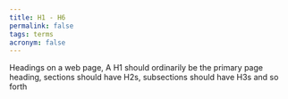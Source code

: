 ```yaml
---
title: H1 - H6
permalink: false
tags: terms
acronym: false
---
```

Headings on a web page, A H1 should ordinarily be the primary page heading, sections should have H2s, subsections should have H3s and so forth